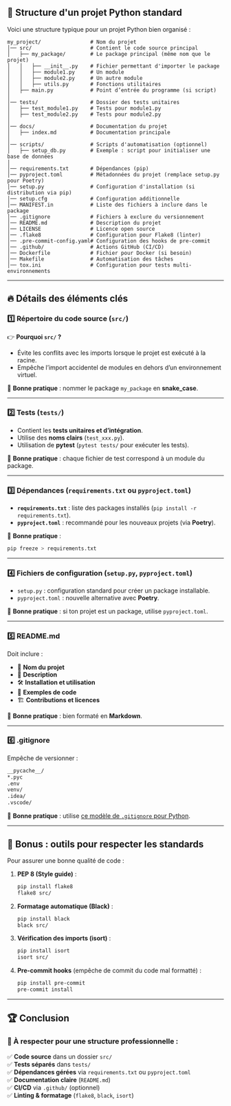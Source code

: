 ## 📂 **Structure d'un projet Python standard**
Voici une structure typique pour un projet Python bien organisé :

```
my_project/                # Nom du projet
│── src/                   # Contient le code source principal
│   ├── my_package/        # Le package principal (même nom que le projet)
│   │   ├── __init__.py    # Fichier permettant d'importer le package
│   │   ├── module1.py     # Un module
│   │   ├── module2.py     # Un autre module
│   │   ├── utils.py       # Fonctions utilitaires
│   ├── main.py            # Point d’entrée du programme (si script)
│
│── tests/                 # Dossier des tests unitaires
│   ├── test_module1.py    # Tests pour module1.py
│   ├── test_module2.py    # Tests pour module2.py
│
│── docs/                  # Documentation du projet
│   ├── index.md           # Documentation principale
│
│── scripts/               # Scripts d'automatisation (optionnel)
│   ├── setup_db.py        # Exemple : script pour initialiser une base de données
│
│── requirements.txt       # Dépendances (pip)
│── pyproject.toml         # Métadonnées du projet (remplace setup.py pour Poetry)
│── setup.py               # Configuration d'installation (si distribution via pip)
│── setup.cfg              # Configuration additionnelle
│── MANIFEST.in            # Liste des fichiers à inclure dans le package
│── .gitignore             # Fichiers à exclure du versionnement
│── README.md              # Description du projet
│── LICENSE                # Licence open source
│── .flake8                # Configuration pour Flake8 (linter)
│── .pre-commit-config.yaml# Configuration des hooks de pre-commit
│── .github/               # Actions GitHub (CI/CD)
│── Dockerfile             # Fichier pour Docker (si besoin)
│── Makefile               # Automatisation des tâches
│── tox.ini                # Configuration pour tests multi-environnements
```

---

## 🔥 **Détails des éléments clés**

### 1️⃣ **Répertoire du code source (`src/`)**
👉 **Pourquoi `src/` ?**
- Évite les conflits avec les imports lorsque le projet est exécuté à la racine.
- Empêche l’import accidentel de modules en dehors d’un environnement virtuel.

📌 **Bonne pratique** : nommer le package `my_package` en **snake_case**.

---

### 2️⃣ **Tests (`tests/`)**
- Contient les **tests unitaires et d’intégration**.
- Utilise des **noms clairs** (`test_xxx.py`).
- Utilisation de **pytest** (`pytest tests/` pour exécuter les tests).

📌 **Bonne pratique** : chaque fichier de test correspond à un module du package.

---

### 3️⃣ **Dépendances (`requirements.txt` ou `pyproject.toml`)**
- **`requirements.txt`** : liste des packages installés (`pip install -r requirements.txt`).
- **`pyproject.toml`** : recommandé pour les nouveaux projets (via **Poetry**).

📌 **Bonne pratique** :
```sh
pip freeze > requirements.txt
```

---

### 4️⃣ **Fichiers de configuration (`setup.py`, `pyproject.toml`)**
- `setup.py` : configuration standard pour créer un package installable.
- `pyproject.toml` : nouvelle alternative avec **Poetry**.

📌 **Bonne pratique** : si ton projet est un package, utilise `pyproject.toml`.

---

### 5️⃣ **README.md**
Doit inclure :
- 📌 **Nom du projet**
- 🎯 **Description**
- 🛠️ **Installation et utilisation**
- 📝 **Exemples de code**
- 🏗️ **Contributions et licences**

📌 **Bonne pratique** : bien formaté en **Markdown**.

---

### 6️⃣ **.gitignore**
Empêche de versionner :
```txt
__pycache__/
*.pyc
.env
venv/
.idea/
.vscode/
```
📌 **Bonne pratique** : utilise [ce modèle de `.gitignore` pour Python](https://github.com/github/gitignore/blob/main/Python.gitignore).

---

## 🚀 **Bonus : outils pour respecter les standards**
Pour assurer une bonne qualité de code :
1. **PEP 8 (Style guide)** :  
   ```sh
   pip install flake8
   flake8 src/
   ```
2. **Formatage automatique (Black)** :  
   ```sh
   pip install black
   black src/
   ```
3. **Vérification des imports (isort)** :  
   ```sh
   pip install isort
   isort src/
   ```
4. **Pre-commit hooks** (empêche de commit du code mal formatté) :  
   ```sh
   pip install pre-commit
   pre-commit install
   ```

---

## 🏆 **Conclusion**
### 🎯 À respecter pour une structure **professionnelle** :
✅ **Code source** dans un dossier `src/`  
✅ **Tests séparés** dans `tests/`  
✅ **Dépendances gérées** via `requirements.txt` ou `pyproject.toml`  
✅ **Documentation claire** (`README.md`)  
✅ **CI/CD** via `.github/` (optionnel)  
✅ **Linting & formatage** (`flake8`, `black`, `isort`)  
